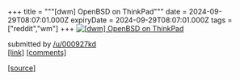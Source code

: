 +++
title = """[dwm] OpenBSD on ThinkPad"""
date = 2024-09-29T08:07:01.000Z
expiryDate = 2024-09-29T08:07:01.000Z
tags = ["reddit","wm"]
+++
[![[dwm] OpenBSD on ThinkPad](https://preview.redd.it/nkaexsaihprd1.jpeg?width=640&crop=smart&auto=webp&s=a2a4474c98b69a376bbc67c48cb5a917ee7ce52f "[dwm] OpenBSD on ThinkPad")](https://www.reddit.com/r/unixporn/comments/1frzgyz/dwm_openbsd_on_thinkpad/)

submitted by [/u/000927kd](https://www.reddit.com/user/000927kd)  
[\[link\]](https://i.redd.it/nkaexsaihprd1.jpeg) [\[comments\]](https://www.reddit.com/r/unixporn/comments/1frzgyz/dwm_openbsd_on_thinkpad/)

[[source]](https://www.reddit.com/r/unixporn/comments/1frzgyz/dwm_openbsd_on_thinkpad/)
